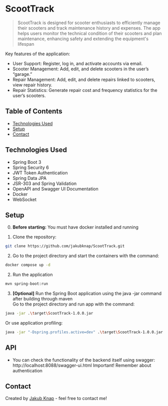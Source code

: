 # ScootTrack
>ScootTrack is designed for scooter enthusiasts to efficiently manage their scooters and track maintenance history and expenses. The app helps users monitor the technical condition of their scooters and plan maintenance, enhancing safety and extending the equipment's lifespan

Key features of the application:
- User Support: Register, log in, and activate accounts via email.
- Scooter Management: Add, edit, and delete scooters in the user’s “garage.”
- Repair Management: Add, edit, and delete repairs linked to scooters, view repair history.
- Repair Statistics: Generate repair cost and frequency statistics for the user’s scooters.

## Table of Contents
* [Technologies Used](#technologies-used)
* [Setup](#setup)
* [Contact](#contact)

## Technologies Used
- Spring Boot 3
- Spring Security 6
- JWT Token Authentication
- Spring Data JPA
- JSR-303 and Spring Validation
- OpenAPI and Swagger UI Documentation
- Docker
- WebSocket

## Setup
0. **Before starting:** You must have docker installed and running

1. Clone the repository:
```bash
git clone https://github.com/jakubknap/ScootTrack.git
```

2. Go to the project directory and start the containers with the command:
```bash
docker compose up -d
```

2. Run the application
```bash
mvn spring-boot:run
```

3. **[Optional]** Run the Spring Boot application using the java -jar command after building through maven<br>
Go to the project directory and run app with the command:
```bash
java -jar .\target\ScootTrack-1.0.0.jar
```
Or use application profiling:
```bash
java -jar "-Dspring.profiles.active=dev" .\target\ScootTrack-1.0.0.jar
```

## API
- You can check the functionality of the backend itself using swagger: http://localhost:8088/swagger-ui.html  Important! Remember about authentication

## Contact
Created by [Jakub Knap](https://www.linkedin.com/in/jakub-knap/) - feel free to contact me!
